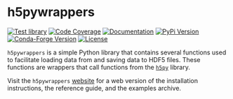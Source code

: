 # h5pywrappers

[![Test library](https://github.com/mrfitzpa/h5pywrappers/actions/workflows/test_library.yml/badge.svg)](https://github.com/mrfitzpa/h5pywrappers/actions/workflows/test_library.yml)
[![Code Coverage](https://img.shields.io/endpoint?url=https://gist.githubusercontent.com/mrfitzpa/6c0ddb605956db582842599ae0dbad81/raw/h5pywrappers_coverage_badge.json)](https://github.com/mrfitzpa/h5pywrappers/actions/workflows/measure_code_coverage.yml)
[![Documentation](https://img.shields.io/badge/docs-read-brightgreen)](https://mrfitzpa.github.io/h5pywrappers)
[![PyPi Version](https://img.shields.io/pypi/v/h5pywrappers.svg)](https://pypi.org/project/h5pywrappers)
[![Conda-Forge Version](https://img.shields.io/conda/vn/conda-forge/h5pywrappers.svg)](https://anaconda.org/conda-forge/h5pywrappers)
[![License](https://img.shields.io/badge/License-GPLv3-blue.svg)](https://www.gnu.org/licenses/gpl-3.0)

`h5pywrappers` is a simple Python library that contains several functions used
to facilitate loading data from and saving data to HDF5 files. These functions
are wrappers that call functions from the
[`h5py`](https://docs.h5py.org/en/stable/) library.

Visit the `h5pywrappers`
[website](https://mrfitzpa.github.io/h5pywrappers) for a web version of the
installation instructions, the reference guide, and the examples archive.

<!--
For those reading raw .rst files, see file `docs/INSTALL.rst` for instructions
on installing the `h5pywrappers` library.
-->